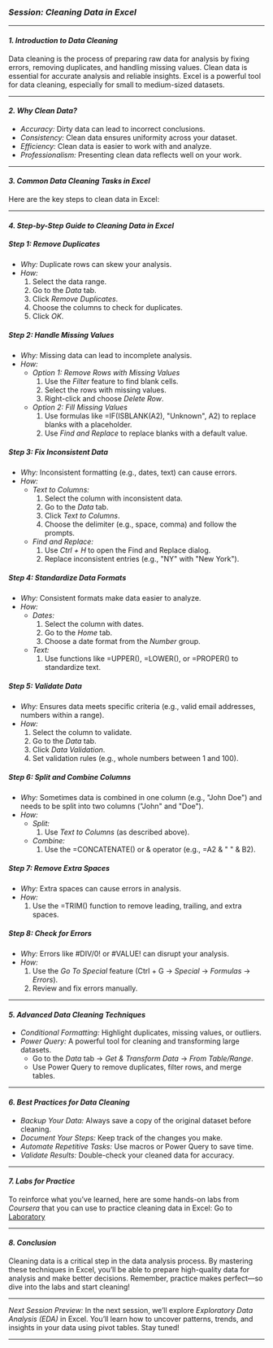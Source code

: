 ### *Session: Cleaning Data in Excel*

---

#### *1. Introduction to Data Cleaning*
Data cleaning is the process of preparing raw data for analysis by fixing errors, removing duplicates, and handling missing values. Clean data is essential for accurate analysis and reliable insights. Excel is a powerful tool for data cleaning, especially for small to medium-sized datasets.

---

#### *2. Why Clean Data?*
- *Accuracy:* Dirty data can lead to incorrect conclusions.
- *Consistency:* Clean data ensures uniformity across your dataset.
- *Efficiency:* Clean data is easier to work with and analyze.
- *Professionalism:* Presenting clean data reflects well on your work.

---

#### *3. Common Data Cleaning Tasks in Excel*
Here are the key steps to clean data in Excel:

---

#### *4. Step-by-Step Guide to Cleaning Data in Excel*

##### *Step 1: Remove Duplicates*
- *Why:* Duplicate rows can skew your analysis.
- *How:*
  1. Select the data range.
  2. Go to the *Data* tab.
  3. Click *Remove Duplicates*.
  4. Choose the columns to check for duplicates.
  5. Click *OK*.

##### *Step 2: Handle Missing Values*
- *Why:* Missing data can lead to incomplete analysis.
- *How:*
  - *Option 1: Remove Rows with Missing Values*
    1. Use the *Filter* feature to find blank cells.
    2. Select the rows with missing values.
    3. Right-click and choose *Delete Row*.
  - *Option 2: Fill Missing Values*
    1. Use formulas like =IF(ISBLANK(A2), "Unknown", A2) to replace blanks with a placeholder.
    2. Use *Find and Replace* to replace blanks with a default value.

##### *Step 3: Fix Inconsistent Data*
- *Why:* Inconsistent formatting (e.g., dates, text) can cause errors.
- *How:*
  - *Text to Columns:*
    1. Select the column with inconsistent data.
    2. Go to the *Data* tab.
    3. Click *Text to Columns*.
    4. Choose the delimiter (e.g., space, comma) and follow the prompts.
  - *Find and Replace:*
    1. Use *Ctrl + H* to open the Find and Replace dialog.
    2. Replace inconsistent entries (e.g., "NY" with "New York").

##### *Step 4: Standardize Data Formats*
- *Why:* Consistent formats make data easier to analyze.
- *How:*
  - *Dates:*
    1. Select the column with dates.
    2. Go to the *Home* tab.
    3. Choose a date format from the *Number* group.
  - *Text:*
    1. Use functions like =UPPER(), =LOWER(), or =PROPER() to standardize text.

##### *Step 5: Validate Data*
- *Why:* Ensures data meets specific criteria (e.g., valid email addresses, numbers within a range).
- *How:*
  1. Select the column to validate.
  2. Go to the *Data* tab.
  3. Click *Data Validation*.
  4. Set validation rules (e.g., whole numbers between 1 and 100).

##### *Step 6: Split and Combine Columns*
- *Why:* Sometimes data is combined in one column (e.g., "John Doe") and needs to be split into two columns ("John" and "Doe").
- *How:*
  - *Split:*
    1. Use *Text to Columns* (as described above).
  - *Combine:*
    1. Use the =CONCATENATE() or & operator (e.g., =A2 & " " & B2).

##### *Step 7: Remove Extra Spaces*
- *Why:* Extra spaces can cause errors in analysis.
- *How:*
  1. Use the =TRIM() function to remove leading, trailing, and extra spaces.

##### *Step 8: Check for Errors*
- *Why:* Errors like #DIV/0! or #VALUE! can disrupt your analysis.
- *How:*
  1. Use the *Go To Special* feature (Ctrl + G → *Special* → *Formulas* → *Errors*).
  2. Review and fix errors manually.

---

#### *5. Advanced Data Cleaning Techniques*
- *Conditional Formatting:* Highlight duplicates, missing values, or outliers.
- *Power Query:* A powerful tool for cleaning and transforming large datasets.
  - Go to the *Data* tab → *Get & Transform Data* → *From Table/Range*.
  - Use Power Query to remove duplicates, filter rows, and merge tables.

---

#### *6. Best Practices for Data Cleaning*
- *Backup Your Data:* Always save a copy of the original dataset before cleaning.
- *Document Your Steps:* Keep track of the changes you make.
- *Automate Repetitive Tasks:* Use macros or Power Query to save time.
- *Validate Results:* Double-check your cleaned data for accuracy.

---

#### *7. Labs for Practice*
To reinforce what you’ve learned, here are some hands-on labs from *Coursera* that you can use to practice cleaning data in Excel: 
Go to [Laboratory](#)

---

#### *8. Conclusion*
Cleaning data is a critical step in the data analysis process. By mastering these techniques in Excel, you’ll be able to prepare high-quality data for analysis and make better decisions. Remember, practice makes perfect—so dive into the labs and start cleaning!

---

*Next Session Preview:* In the next session, we’ll explore *Exploratory Data Analysis (EDA)* in Excel. You’ll learn how to uncover patterns, trends, and insights in your data using pivot tables. Stay tuned!

---


